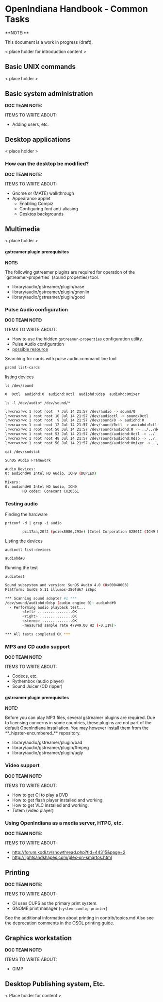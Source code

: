 <!--

The contents of this Documentation are subject to the Public Documentation License Version 1.01
 (the "License"); you may only use this Documentation if you comply with the terms of this License.
A copy of the License is available at http://illumos.org/license/PDL.


The Original Documentation is _________________.

The Initial Writer of the Original Documentation is ___________ Copyright (C)_________[Insert year(s)].
All Rights Reserved. (Initial Writer contact(s):________________[Insert hyperlink/alias]).

Contributor(s): ______________________________________.

Portions created by ______ are Copyright (C)_________[Insert year(s)].
All Rights Reserved. (Contributor contact(s):________________[Insert hyperlink/alias]).

-->

# OpenIndiana Handbook - Common Tasks

<!-- NOTE: --> <i class="fa fa-info-circle fa-lg" aria-hidden="true"></i> **NOTE:**
<div class="well">

This document is a work in progress (draft).

</div>

< place holder for introduction content >


## Basic UNIX commands

< place holder >


## Basic system administration

<i class="fa fa-info-circle fa-lg" aria-hidden="true"></i> **DOC TEAM NOTE:**
<div class="well">
ITEMS TO WRITE ABOUT:

* Adding users, etc.

</div>


## Desktop applications

< place holder >


### How can the desktop be modified?

<i class="fa fa-info-circle fa-lg" aria-hidden="true"></i> **DOC TEAM NOTE:**
<div class="well">
ITEMS TO WRITE ABOUT:

* Gnome or (MATE) walkthrough
* Appearance applet
    * Enabling Compiz
    * Configuring font anti-aliasing
    * Desktop backgrounds

</div>


## Multimedia

< place holder >

#### gstreamer plugin prerequisites

<i class="fa fa-info-circle fa-lg" aria-hidden="true"></i> **NOTE:**
<div class="well">
The following gstreamer plugins are required for operation of the `gstreamer-properties` (sound properties) tool.

* library/audio/gstreamer/plugin/base
* library/audio/gstreamer/plugin/gnonlin
* library/audio/gstreamer/plugin/good

</div>


### Pulse Audio configuration

<i class="fa fa-info-circle fa-lg" aria-hidden="true"></i> **DOC TEAM NOTE:**
<div class="well">
ITEMS TO WRITE ABOUT:

* How to use the hidden `gstreamer-properties` configuration utility.
* Pulse Audio configuration
* [possible resource](https://www.solarismultimedia.com/)

</div>

Searching for cards with pulse audio command line tool

```bash
pacmd list-cards
```

listing devices

`ls /dev/sound`

```bash
0  0ctl  audiohd:0  audiohd:0ctl  audiohd:0dsp  audiohd:0mixer
```

`ls -l /dev/audio* /dev/sound/*`

```bash
lrwxrwxrwx 1 root root  7 Jul 14 21:57 /dev/audio -> sound/0
lrwxrwxrwx 1 root root 10 Jul 14 21:57 /dev/audioctl -> sound/0ctl
lrwxrwxrwx 1 root root  9 Jul 14 21:57 /dev/sound/0 -> audiohd:0
lrwxrwxrwx 1 root root 12 Jul 14 21:57 /dev/sound/0ctl -> audiohd:0ctl
lrwxrwxrwx 1 root root 50 Jul 14 21:57 /dev/sound/audiohd:0 -> ../../devices/pci@0,0/pci17aa,20f2@1b:sound,audio0
lrwxrwxrwx 1 root root 53 Jul 14 21:57 /dev/sound/audiohd:0ctl -> ../../devices/pci@0,0/pci17aa,20f2@1b:sound,audioctl0
lrwxrwxrwx 1 root root 48 Jul 14 21:57 /dev/sound/audiohd:0dsp -> ../../devices/pci@0,0/pci17aa,20f2@1b:sound,dsp0
lrwxrwxrwx 1 root root 50 Jul 14 21:57 /dev/sound/audiohd:0mixer -> ../../devices/pci@0,0/pci17aa,20f2@1b:sound,mixer0
```

`cat /dev/sndstat`

```bash
SunOS Audio Framework

Audio Devices:
0: audiohd#0 Intel HD Audio, ICH9 (DUPLEX)

Mixers:
0: audiohd#0 Intel HD Audio, ICH9
        HD codec: Conexant CX20561
```


### Testing audio

Finding the hardware

`prtconf -d | grep -i audio`

```bash
        pci17aa,20f2 (pciex8086,293e) [Intel Corporation 82801I (ICH9 Family) HD Audio Controller], instance #0
```

Listing the devices

`audioctl list-devices`

```bash
audiohd#0
```

Running the test

`audiotest`

```bash
Sound subsystem and version: SunOS Audio 4.0 (0x00040003)
Platform: SunOS 5.11 illumos-380fd67 i86pc

*** Scanning sound adapter #1 ***
/dev/sound/audiohd:0dsp (audio engine 0): audiohd#0
  - Performing audio playback test...
        <left> ................OK
        <right> ...............OK
        <stereo> ..............OK
        <measured sample rate 47949.00 Hz (-0.11%)>

*** All tests completed OK ***
```

### MP3 and CD audio support

<i class="fa fa-info-circle fa-lg" aria-hidden="true"></i> **DOC TEAM NOTE:**
<div class="well">
ITEMS TO WRITE ABOUT:

* Codecs, etc.
* Rythembox (audio player)
* Sound Juicer (CD ripper)

</div>


#### gstreamer plugin prerequisites

<i class="fa fa-info-circle fa-lg" aria-hidden="true"></i> **NOTE:**
<div class="well">
Before you can play MP3 files, several gstreamer plugins are required.
Due to licensing concerns in some countries, these plugins are not part of the default OpenIndiana installation.
You may however install them from the **_hipster-encumbered_** repository.

* library/audio/gstreamer/plugin/bad
* library/audio/gstreamer/plugin/ffmpeg
* library/audio/gstreamer/plugin/ugly

</div>


### Video support

<i class="fa fa-info-circle fa-lg" aria-hidden="true"></i> **DOC TEAM NOTE:**
<div class="well">
ITEMS TO WRITE ABOUT:

* How to get OI to play a DVD
* How to get flash player installed and working.
* How to get VLC installed and working.
* Totem (video player)

</div>


### Using OpenIndiana as a media server, HTPC, etc.

<i class="fa fa-info-circle fa-lg" aria-hidden="true"></i> **DOC TEAM NOTE:**
<div class="well">
ITEMS TO WRITE ABOUT:

* <http://forum.kodi.tv/showthread.php?tid=44315&page=2>
* <http://lightsandshapes.com/plex-on-smartos.html>

</div>


## Printing

<i class="fa fa-info-circle fa-lg" aria-hidden="true"></i> **DOC TEAM NOTE:**
<div class="well">
ITEMS TO WRITE ABOUT:

* OI uses CUPS as the primary print system.
* GNOME print manager (`system-config-printer`)

See the additional information about printing in contrib/topics.md
Also see the deprecation comments in the OSOL printing guide.

</div>


## Graphics workstation

<i class="fa fa-info-circle fa-lg" aria-hidden="true"></i> **DOC TEAM NOTE:**
<div class="well">
ITEMS TO WRITE ABOUT:

* GIMP

</div>


## Desktop Publishing system, Etc.

< Place holder for content >
